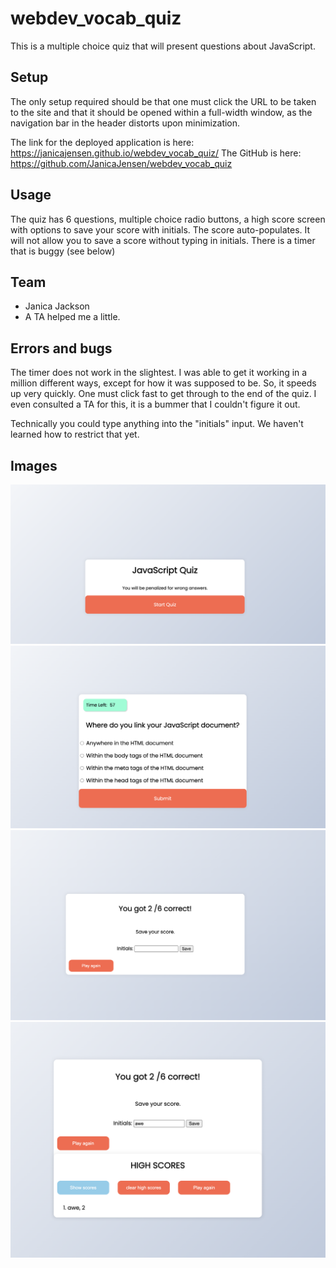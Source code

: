 # webdev_vocab_quiz
This is a multiple choice quiz that will present questions about JavaScript. 

## Setup 
The only setup required should be that one must click the URL to be taken to the site and that it should be opened within a full-width window, as the navigation bar in the header distorts upon minimization. 

The link for the deployed application is here: https://janicajensen.github.io/webdev_vocab_quiz/
The GitHub is here: https://github.com/JanicaJensen/webdev_vocab_quiz

## Usage

The quiz has 6 questions, multiple choice radio buttons, a high score screen with options to save your score with initials. The score auto-populates. It will not allow you to save a score without typing in initials. There is a timer that is buggy (see below)

## Team

* Janica Jackson
* A TA helped me a little. 

## Errors and bugs

The timer does not work in the slightest. I was able to get it working in a million different ways, except for how it was supposed to be. So, it speeds up very quickly. One must click fast to get through to the end of the quiz. I even consulted a TA for this, it is a bummer that I couldn't figure it out.

Technically you could type anything into the "initials" input. We haven't learned how to restrict that yet. 

## Images
![](/assets/Screenshot%202023-03-18%20at%2011.32.58%20PM.png)
![](/assets/Screenshot%202023-03-18%20at%2011.33.04%20PM.png)
![](/assets/Screenshot%202023-03-18%20at%2011.33.14%20PM.png)
![](/assets/Screenshot%202023-03-18%20at%2011.33.22%20PM.png)
